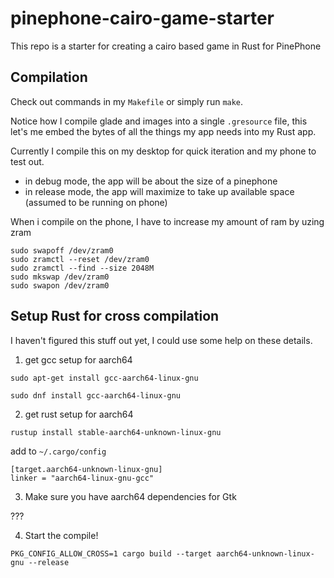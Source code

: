 # pinephone-cairo-game-starter

This repo is a starter for creating a cairo based game in Rust for PinePhone

## Compilation

Check out commands in my `Makefile` or simply run `make`.

Notice how I compile glade and images into a single `.gresource` file, this let's me embed 
the bytes of all the things my app needs into my Rust app.

Currently I compile this on my desktop for quick iteration and my phone to test out.

* in debug mode, the app will be about the size of a pinephone
* in release mode, the app will maximize to take up available space (assumed to be running on phone)

When i compile on the phone, I have to increase my amount of ram by uzing zram

```
sudo swapoff /dev/zram0 
sudo zramctl --reset /dev/zram0 
sudo zramctl --find --size 2048M
sudo mkswap /dev/zram0 
sudo swapon /dev/zram0
```

## Setup Rust for cross compilation

I haven't figured this stuff out yet, I could use some help on these details.

1. get gcc setup for aarch64

```
sudo apt-get install gcc-aarch64-linux-gnu
```
```
sudo dnf install gcc-aarch64-linux-gnu
```

2. get rust setup for aarch64

```
rustup install stable-aarch64-unknown-linux-gnu
```

add to `~/.cargo/config`

```
[target.aarch64-unknown-linux-gnu]
linker = "aarch64-linux-gnu-gcc"
```

3. Make sure you have aarch64 dependencies for Gtk

???

4. Start the compile!

```
PKG_CONFIG_ALLOW_CROSS=1 cargo build --target aarch64-unknown-linux-gnu --release
```
